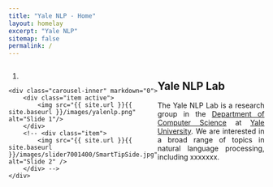 ```yaml
---
title: "Yale NLP - Home"
layout: homelay
excerpt: "Yale NLP"
sitemap: false
permalink: /
---
```

<style>
  /* Styles for the flexbox container and columns */
  #flex-container1 {
    display: flex;
  }
  #flex-container1 > div {
    flex: 1;  /* This will make the divs take equal width. Adjust as needed. */
  }
</style>

<div id="flex-container1">
  <div markdown="0" id="carousel" class="carousel slide" data-ride="carousel" data-interval="4000" data-pause="hover" >
    <!-- Menu -->
    <ol class="carousel-indicators">
        <li data-target="#carousel" data-slide-to="0" class="active"></li>
        <!-- <li data-target="#carousel" data-slide-to="2"></li> -->
    </ol>

    <div class="carousel-inner" markdown="0">
        <div class="item active">
            <img src="{{ site.url }}{{ site.baseurl }}/images/yalenlp.png" alt="Slide 1"/>
        </div>
        <!-- <div class="item">
            <img src="{{ site.url }}{{ site.baseurl }}/images/slider7001400/SmartTipSide.jpg" alt="Slide 2" />
        </div> -->
    </div>
  </div>

  <div>
  <h2>Yale NLP Lab</h2>
  <!-- justify the text-->
  <p style="text-align:justify">
    The Yale NLP Lab is a research group in the <a href="https://cs.yale.edu/">Department of Computer Science</a> at <a href="https://www.yale.edu/">Yale University</a>. We are interested in a broad range of topics in natural language processing, including xxxxxxx.
  </p>
  
</div>


